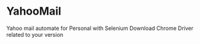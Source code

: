 # YahooMail
Yahoo mail automate for Personal with Selenium
Download Chrome Driver related to your version
